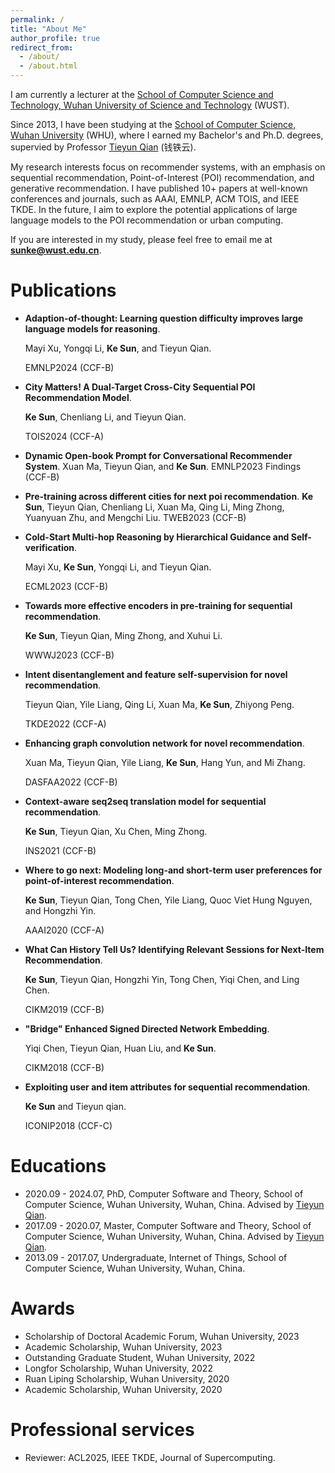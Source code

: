 ```yaml
---
permalink: /
title: "About Me"
author_profile: true
redirect_from: 
  - /about/
  - /about.html
---
```


I am currently a lecturer at the [School of Computer Science and Technology, Wuhan University of Science and Technology](https://jsjkx.wust.edu.cn/) (WUST).

Since 2013, I have been studying at the [School of Computer Science, Wuhan University](https://cs.whu.edu.cn/index.htm) (WHU), where I earned my Bachelor's and Ph.D. degrees, supervied by Professor [Tieyun Qian](https://nlpgm.github.io/people.html) (钱铁云). 

My research interests focus on recommender systems, with an emphasis on sequential recommendation, Point-of-Interest (POI) recommendation, and generative recommendation. I have published 10+ papers at well-known conferences and journals, such as AAAI, EMNLP, ACM TOIS, and IEEE TKDE. In the future, I aim to explore the potential applications of large language models to the POI recommendation or urban computing. 

 If you are interested in my study, please feel free to email me at **sunke@wust.edu.cn**.

Publications
======
* **Adaption-of-thought: Learning question difficulty improves large language models for reasoning**.

  Mayi Xu, Yongqi Li, **Ke Sun**, and Tieyun Qian.

  EMNLP2024 (CCF-B)

* **City Matters! A Dual-Target Cross-City Sequential POI Recommendation Model**.

  **Ke Sun**, Chenliang Li, and Tieyun Qian.

  TOIS2024 (CCF-A)

* **Dynamic Open-book Prompt for Conversational Recommender System**. Xuan Ma, Tieyun Qian, and **Ke Sun**. EMNLP2023 Findings (CCF-B)

* **Pre-training across different cities for next poi recommendation**. **Ke Sun**, Tieyun Qian, Chenliang Li, Xuan Ma, Qing Li, Ming Zhong, Yuanyuan Zhu, and Mengchi Liu. TWEB2023 (CCF-B)

* **Cold-Start Multi-hop Reasoning by Hierarchical Guidance and Self-verification**.

  Mayi Xu, **Ke Sun**, Yongqi Li, and Tieyun Qian.

  ECML2023 (CCF-B)

* **Towards more effective encoders in pre-training for sequential recommendation**.

  **Ke Sun**, Tieyun Qian, Ming Zhong, and Xuhui Li.

  WWWJ2023 (CCF-B)

* **Intent disentanglement and feature self-supervision for novel recommendation**.

  Tieyun Qian, Yile Liang, Qing Li, Xuan Ma, **Ke Sun**, Zhiyong Peng.

  TKDE2022 (CCF-A)

* **Enhancing graph convolution network for novel recommendation**.

  Xuan Ma, Tieyun Qian, Yile Liang, **Ke Sun**, Hang Yun, and Mi Zhang.

  DASFAA2022 (CCF-B)

* **Context-aware seq2seq translation model for sequential recommendation**.

  **Ke Sun**, Tieyun Qian, Xu Chen, Ming Zhong.

  INS2021 (CCF-B)

* **Where to go next: Modeling long-and short-term user preferences for point-of-interest recommendation**.

  **Ke Sun**, Tieyun Qian, Tong Chen, Yile Liang, Quoc Viet Hung Nguyen, and Hongzhi Yin.

  AAAI2020 (CCF-A)

* **What Can History Tell Us? Identifying Relevant Sessions for Next-Item Recommendation**.

  **Ke Sun**, Tieyun Qian, Hongzhi Yin, Tong Chen, Yiqi Chen, and Ling Chen.

  CIKM2019 (CCF-B)

* **"Bridge" Enhanced Signed Directed Network Embedding**.

  Yiqi Chen, Tieyun Qian, Huan Liu, and **Ke Sun**.

  CIKM2018 (CCF-B)

* **Exploiting user and item attributes for sequential recommendation**.

  **Ke Sun** and Tieyun qian.

  ICONIP2018 (CCF-C)

Educations
======
* 2020.09 - 2024.07, PhD, Computer Software and Theory, School of Computer Science, Wuhan University, Wuhan, China. Advised by [Tieyun Qian](https://nlpgm.github.io/people.html).
* 2017.09 - 2020.07, Master, Computer Software and Theory, School of Computer Science, Wuhan University, Wuhan, China. Advised by [Tieyun Qian](https://nlpgm.github.io/people.html).
* 2013.09 - 2017.07, Undergraduate, Internet of Things, School of Computer Science, Wuhan University, Wuhan, China.

Awards
======
* Scholarship of Doctoral Academic Forum, Wuhan University, 2023
* Academic Scholarship, Wuhan University, 2023
* Outstanding Graduate Student, Wuhan University, 2022
* Longfor Scholarship, Wuhan University, 2022
* Ruan Liping Scholarship, Wuhan University, 2020
* Academic Scholarship, Wuhan University, 2020

Professional services
======
* Reviewer: ACL2025, IEEE TKDE, Journal of Supercomputing.
